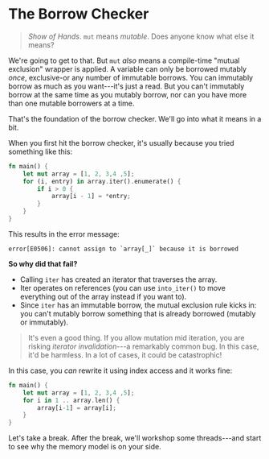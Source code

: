 # The Borrow Checker

> *Show of Hands*. `mut` means *mutable*. Does anyone know what else it means?

We're going to get to that. But `mut` *also* means a compile-time "mutual exclusion" wrapper is applied. A variable can only be borrowed mutably *once*, exclusive-or any number of immutable borrows. You can immutably borrow as much as you want---it's just a read. But you can't immutably borrow at the same time as you mutably borrow, nor can you have more than one mutable borrowers at a time.

That's the foundation of the borrow checker. We'll go into what it means in a bit.

When you first hit the borrow checker, it's usually because you tried something like this:

```rust
fn main() {
    let mut array = [1, 2, 3,4 ,5];
    for (i, entry) in array.iter().enumerate() {
        if i > 0 {
            array[i - 1] = *entry;
        }
    }
}
```

This results in the error message:

```
error[E0506]: cannot assign to `array[_]` because it is borrowed
```

**So why did that fail?**

* Calling `iter` has created an iterator that traverses the array.
* Iter operates on references (you can use `into_iter()` to move everything out of the array instead if you want to).
* Since `iter` has an immutable borrow, the mutual exclusion rule kicks in: you can't mutably borrow something that is already borrowed (mutably or immutably).

> It's even a good thing. If you allow mutation mid iteration, you are risking *iterator invalidation*---a remarkably common bug. In this case, it'd be harmless. In a lot of cases, it could be catastrophic!

In this case, you *can* rewrite it using index access and it works fine:

```rust
fn main() {
    let mut array = [1, 2, 3,4 ,5];
    for i in 1 .. array.len() {
        array[i-1] = array[i];
    }
}
```

Let's take a break. After the break, we'll workshop some threads---and start to see why the memory model is on your side.